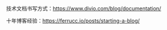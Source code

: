 技术文档书写方式：https://www.divio.com/blog/documentation/   

十年博客经验：https://ferrucc.io/posts/starting-a-blog/